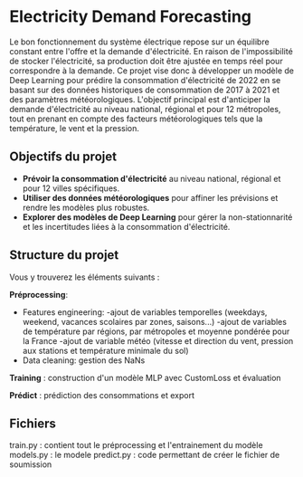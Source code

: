 # Electricity Demand Forecasting

Le bon fonctionnement du système électrique repose sur un équilibre constant entre l'offre et la demande d'électricité. En raison de l'impossibilité de stocker l'électricité, sa production doit être ajustée en temps réel pour correspondre à la demande.
Ce projet vise donc à développer un modèle de Deep Learning pour prédire la consommation d'électricité de 2022 en se basant sur des données historiques de consommation de 2017 à 2021 et des paramètres météorologiques. L'objectif principal est d'anticiper la demande d'électricité au niveau national, régional et pour 12 métropoles, tout en prenant en compte des facteurs météorologiques tels que la température, le vent et la pression.


## Objectifs du projet

- **Prévoir la consommation d'électricité** au niveau national, régional et pour 12 villes spécifiques.
- **Utiliser des données météorologiques** pour affiner les prévisions et rendre les modèles plus robustes.
- **Explorer des modèles de Deep Learning** pour gérer la non-stationnarité et les incertitudes liées à la consommation d'électricité.


## Structure du projet

Vous y trouverez les éléments suivants :

**Préprocessing**: 
  - Features engineering: 
-ajout de variables temporelles (weekdays, weekend, vacances scolaires par zones, saisons...)
-ajout de variables de température par régions, par métropoles et moyenne pondérée pour la France
-ajout de variable météo (vitesse et direction du vent, pression aux stations et température minimale du sol)
   - Data cleaning: gestion des NaNs

 **Training** : construction d'un modèle MLP avec CustomLoss et évaluation

**Prédict** : prédiction des consommations et export

## Fichiers

train.py : contient tout le préprocessing et l'entrainement du modèle
models.py : le modele 
predict.py : code permettant de créer le fichier de soumission
